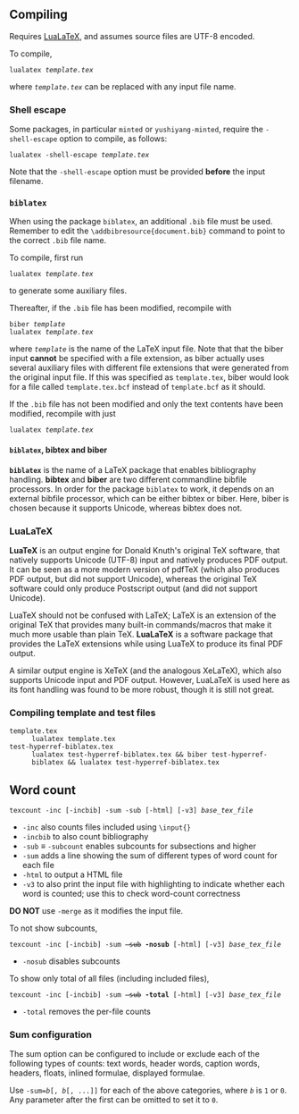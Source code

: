 ## Compiling

Requires [LuaLaTeX](#lualatex), and assumes source files are UTF-8 encoded.

To compile,
<pre><code>lualatex <var>template.tex</var></code></pre>
where <code><var>template.tex</var></code> can be replaced with any input file name.

### Shell escape

Some packages, in particular `minted` or `yushiyang-minted`, require the `-shell-escape` option to compile, as follows:
<pre><code>lualatex -shell-escape <var>template.tex</var></code></pre>

Note that the `-shell-escape` option must be provided **before** the input filename.

### `biblatex`

When using the package `biblatex`, an additional `.bib` file must be used. Remember to edit the `\addbibresource{document.bib}` command to point to the correct `.bib` file name.

To compile, first run
<pre><code>lualatex <var>template.tex</var></code></pre>
to generate some auxiliary files.

Thereafter, if the `.bib` file has been modified, recompile with
<pre><code>biber <var>template</var>
lualatex <var>template.tex</var></code></pre>
where <code><var>template</var></code> is the name of the LaTeX input file. Note that that the biber input **cannot** be specified with a file extension, as biber actually uses several auxiliary files with different file extensions that were generated from the original input file. If this was specified as `template.tex`, biber would look for a file called `template.tex.bcf` instead of `template.bcf` as it should.

If the `.bib` file has not been modified and only the text contents have been modified, recompile with just
<pre><code>lualatex <var>template.tex</var></code></pre>

#### `biblatex`, bibtex and biber

<code><b>biblatex</b></code> is the name of a LaTeX package that enables bibliography handling. <b>bibtex</b> and <b>biber</b> are two different commandline bibfile processors. In order for the package `biblatex` to work, it depends on an external bibfile processor, which can be either bibtex or biber. Here, biber is chosen because it supports Unicode, whereas bibtex does not.

### LuaLaTeX

**LuaTeX** is an output engine for Donald Knuth's original TeX software, that natively supports Unicode (UTF-8) input and natively produces PDF output. It can be seen as a more modern version of pdfTeX (which also produces PDF output, but did not support Unicode), whereas the original TeX software could only produce Postscript output (and did not support Unicode).

LuaTeX should not be confused with LaTeX; LaTeX is an extension of the original TeX that provides many built-in commands/macros that make it much more usable than plain TeX. **LuaLaTeX** is a software package that provides the LaTeX extensions while using LuaTeX to produce its final PDF output.

A similar output engine is XeTeX (and the analogous XeLaTeX), which also supports Unicode input and PDF output. However, LuaLaTeX is used here as its font handling was found to be more robust, though it is still not great.

### Compiling template and test files

<dl>
	<dt><code>template.tex</code></dt>
	<dd><code>lualatex template.tex</code></dd>
	<dt><code>test-hyperref-biblatex.tex</code></dt>
	<dd><code>lualatex test-hyperref-biblatex.tex && biber test-hyperref-biblatex && lualatex test-hyperref-biblatex.tex</code></dd>
</dl>


## Word count

<pre><code>texcount -inc [-incbib] -sum -sub [-html] [-v3] <var>base_tex_file</var></code></pre>
- `-inc` also counts files included using `\input{}`
- `-incbib` to also count bibliography
- `-sub` ≡ `-subcount` enables subcounts for subsections and higher
- `-sum` adds a line showing the sum of different types of word count for each file
- `-html` to output a HTML file
- `-v3` to also print the input file with highlighting to indicate whether each word is counted; use this to check word-count correctness

<strong>DO NOT</strong> use `-merge` as it modifies the input file.

To not show subcounts,
<pre><code>texcount -inc [-incbib] -sum <s>-sub</s> <b>-nosub</b> [-html] [-v3] <var>base_tex_file</var></code></pre>
- `-nosub` disables subcounts

To show only total of all files (including included files),
<pre><code>texcount -inc [-incbib] -sum <s>-sub</s> <b>-total</b> [-html] [-v3] <var>base_tex_file</var></code></pre>
- `-total` removes the per-file counts

### Sum configuration
The sum option can be configured to include or exclude each of the following types of counts: text words, header words, caption words, headers, floats, inlined formulae, displayed formulae.

Use <code>-sum=<var>b</var>[, <var>b</var>[, ...]]</code> for each of the above categories, where <code><var>b</var></code> is `1` or `0`. Any parameter after the first can be omitted to set it to `0`.

